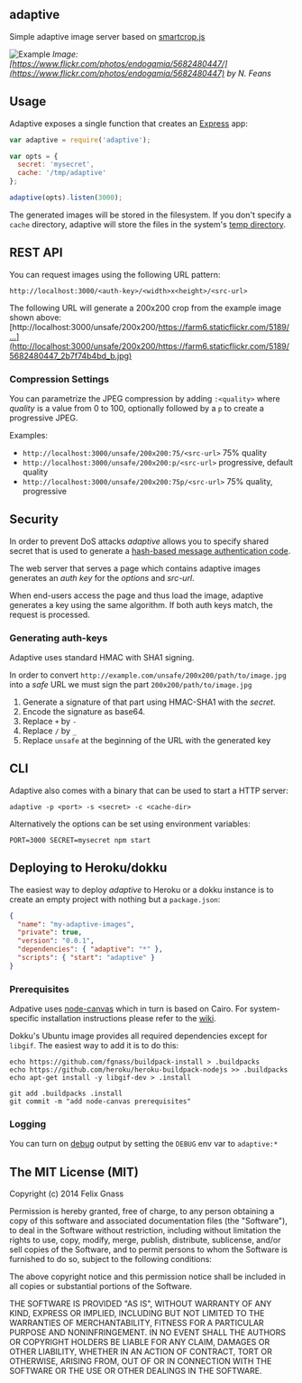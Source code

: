## adaptive

Simple adaptive image server based on [smartcrop.js](https://github.com/jwagner/smartcrop.js)

![Example](https://camo.githubusercontent.com/1086f55f4396e6c34f076b8f4a43c083fc5253d1/687474703a2f2f3239612e63682f73616e64626f782f323031342f736d61727463726f702f6578616d706c652e6a7067)
_Image: [https://www.flickr.com/photos/endogamia/5682480447/](https://www.flickr.com/photos/endogamia/5682480447) by N. Feans_

## Usage

Adaptive exposes a single function that creates an [Express](expressjs.com) app:
```js
var adaptive = require('adaptive');

var opts = {
  secret: 'mysecret',
  cache: '/tmp/adaptive'
};

adaptive(opts).listen(3000);
```

The generated images will be stored in the filesystem. If you don't specify a
`cache` directory, adaptive will store the files in the system's [temp
directory](http://nodejs.org/api/os.html#os_os_tmpdir).

## REST API

You can request images using the following URL pattern:

`http://localhost:3000/<auth-key>/<width>x<height>/<src-url>`


The following URL will generate a 200x200 crop from the example image shown above:
[http://localhost:3000/unsafe/200x200/https://farm6.staticflickr.com/5189/…](http://localhost:3000/unsafe/200x200/https://farm6.staticflickr.com/5189/5682480447_2b7f74b4bd_b.jpg)

### Compression Settings

You can parametrize the JPEG compression by adding `:<quality>` where _quality_
is a value from 0 to 100, optionally followed by a `p` to create a progressive
JPEG.

Examples:

* `http://localhost:3000/unsafe/200x200:75/<src-url>` 75% quality
* `http://localhost:3000/unsafe/200x200:p/<src-url>` progressive, default quality
* `http://localhost:3000/unsafe/200x200:75p/<src-url>` 75% quality, progressive


## Security

In order to prevent DoS attacks _adaptive_ allows you to specify shared secret
that is used to generate a [hash-based message authentication code](
http://en.wikipedia.org/wiki/Hash-based_message_authentication_code).

The web server that serves a page which contains adaptive images generates an
_auth key_ for the _options_ and _src-url_.

When end-users access the page and thus load the image, adaptive generates
a key using the same algorithm. If both auth keys match, the request is
processed.

### Generating auth-keys

Adaptive uses standard HMAC with SHA1 signing.

In order to convert `http://example.com/unsafe/200x200/path/to/image.jpg`
into a _safe_ URL we must sign the part `200x200/path/to/image.jpg`

1. Generate a signature of that part using HMAC-SHA1 with the _secret_.
2. Encode the signature as base64.
3. Replace `+` by `-`
4. Replace `/` by `_`
5. Replace `unsafe` at the beginning of the URL with the generated key

## CLI

Adaptive also comes with a binary that can be used to start a HTTP server:

`adaptive -p <port> -s <secret> -c <cache-dir>`

Alternatively the options can be set using environment variables:

`PORT=3000 SECRET=mysecret npm start`

## Deploying to Heroku/dokku

The easiest way to deploy _adaptive_ to Heroku or a dokku instance is to create
an empty project with nothing but a `package.json`:
```json
{
  "name": "my-adaptive-images",
  "private": true,
  "version": "0.0.1",
  "dependencies": { "adaptive": "*" },
  "scripts": { "start": "adaptive" }
}
```

### Prerequisites

Adpative uses [node-canvas](https://github.com/Automattic/node-canvas) which in
turn is based on Cairo. For system-specific installation instructions please
refer to the [wiki](https://github.com/Automattic/node-canvas/wiki/).

Dokku's Ubuntu image provides all required dependencies except for `libgif`.
The easiest way to add it is to do this:
```
echo https://github.com/fgnass/buildpack-install > .buildpacks
echo https://github.com/heroku/heroku-buildpack-nodejs >> .buildpacks
echo apt-get install -y libgif-dev > .install

git add .buildpacks .install
git commit -m "add node-canvas prerequisites"
```

### Logging

You can turn on [debug](https://www.npmjs.org/package/debug) output by setting
the `DEBUG` env var to `adaptive:*`

## The MIT License (MIT)

Copyright (c) 2014 Felix Gnass

Permission is hereby granted, free of charge, to any person obtaining a copy
of this software and associated documentation files (the "Software"), to deal
in the Software without restriction, including without limitation the rights
to use, copy, modify, merge, publish, distribute, sublicense, and/or sell
copies of the Software, and to permit persons to whom the Software is
furnished to do so, subject to the following conditions:

The above copyright notice and this permission notice shall be included in
all copies or substantial portions of the Software.

THE SOFTWARE IS PROVIDED "AS IS", WITHOUT WARRANTY OF ANY KIND, EXPRESS OR
IMPLIED, INCLUDING BUT NOT LIMITED TO THE WARRANTIES OF MERCHANTABILITY,
FITNESS FOR A PARTICULAR PURPOSE AND NONINFRINGEMENT. IN NO EVENT SHALL THE
AUTHORS OR COPYRIGHT HOLDERS BE LIABLE FOR ANY CLAIM, DAMAGES OR OTHER
LIABILITY, WHETHER IN AN ACTION OF CONTRACT, TORT OR OTHERWISE, ARISING FROM,
OUT OF OR IN CONNECTION WITH THE SOFTWARE OR THE USE OR OTHER DEALINGS IN
THE SOFTWARE.
